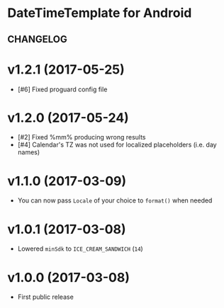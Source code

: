 # DateTimeTemplate for Android #

## CHANGELOG ##

v1.2.1 (2017-05-25)
===================
* [#6] Fixed proguard config file

v1.2.0 (2017-05-24)
===================
* [#2] Fixed %mm% producing wrong results
* [#4] Calendar's TZ was not used for localized placeholders (i.e. day names)

v1.1.0 (2017-03-09)
===================
* You can now pass `Locale` of your choice to `format()` when needed

v1.0.1 (2017-03-08)
===================
* Lowered `minSdk` to `ICE_CREAM_SANDWICH` (`14`)

v1.0.0 (2017-03-08)
===================
* First public release
